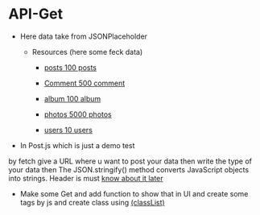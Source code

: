 # API-Get
* Here data take from JSONPlaceholder
   <p>

   * Resources (here some feck data)<br>

     * <a href="https://jsonplaceholder.typicode.com/posts">posts 100 posts</a><br>

     * <a href="https://jsonplaceholder.typicode.com/comme">Comment  500 comment</a><br>

     * <a href="https://jsonplaceholder.typicode.com/albums">album 100 album</a><br>
    
     * <a href="https://jsonplaceholder.typicode.com/photos">photos	5000 photos</a><br>
   
     * <a href="https://jsonplaceholder.typicode.com/users">users	10 users</a><br>
  
   </p>
 * In Post.js which is just a demo test
 <p>
by fetch give a URL where u want to post your data 
then write the type of your data 
then The JSON.stringify() method converts JavaScript objects into strings. 
Header is must <u>know about it later</u>
 </p>

* Make some Get and add function to show that in UI and create some tags by js and create class using <a href="https://developer.mozilla.org/en-US/docs/Web/API/Element/classList">(classList)</a> 
